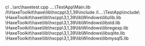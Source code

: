  cl ..\src\haxetest.cpp ..\..\TestApp\Main.lib /I\HaxeToolkit\haxe\lib\hxcpp\3,1,39\include /I..\..\TestApp\include\ \HaxeToolkit\haxe\lib\hxcpp\3,1,39\lib\Windows\libzlib.lib  \HaxeToolkit\haxe\lib\hxcpp\3,1,39\lib\Windows\libstd.lib  \HaxeToolkit\haxe\lib\hxcpp\3,1,39\lib\Windows\libregexp.lib \HaxeToolkit\haxe\lib\hxcpp\3,1,39\lib\Windows\libsqlite.lib \HaxeToolkit\haxe\lib\hxcpp\3,1,39\lib\Windows\libmysql5.lib